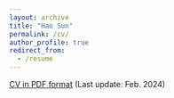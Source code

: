 ```yaml
---
layout: archive
title: "Hao Sun"
permalink: /cv/
author_profile: true
redirect_from:
  - /resume
---
```


<a href="https://holarissun.github.io/files/CV_Hao_Sun.pdf">CV in PDF format</a> (Last update: Feb. 2024)
